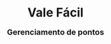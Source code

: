 <div align="center">
  <h1>
    Vale Fácil
    <p style="font-size:18px;">Gerenciamento de pontos</p>
  </h1>
</div>
